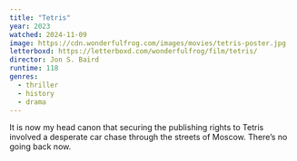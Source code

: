 ```yaml
---
title: "Tetris"
year: 2023
watched: 2024-11-09
image: https://cdn.wonderfulfrog.com/images/movies/tetris-poster.jpg
letterboxd: https://letterboxd.com/wonderfulfrog/film/tetris/
director: Jon S. Baird
runtime: 118
genres:
  - thriller
  - history
  - drama
---
```


It is now my head canon that securing the publishing rights to Tetris involved a desperate car chase through the streets of Moscow. There’s no going back now.
